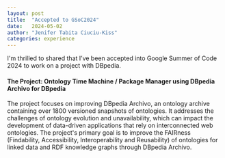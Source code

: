 ```yaml
---
layout: post
title:  "Accepted to GSoC2024"
date:   2024-05-02
author: "Jenifer Tabita Ciuciu-Kiss"
categories: experience
---
```


I'm thrilled to shared that I’ve been accepted into Google Summer of Code 2024 to work on a project with DBpedia.

#### The Project: Ontology Time Machine / Package Manager using DBpedia Archivo for DBpedia

The project focuses on improving DBpedia Archivo, an ontology archive containing over 1800 versioned snapshots of ontologies. It addresses the challenges of ontology evolution and unavailability, which can impact the development of data-driven applications that rely on interconnected web ontologies. The project's primary goal is to improve the FAIRness (Findability, Accessibility, Interoperability and Reusability) of ontologies for linked data and RDF knowledge graphs through DBpedia Archivo.


